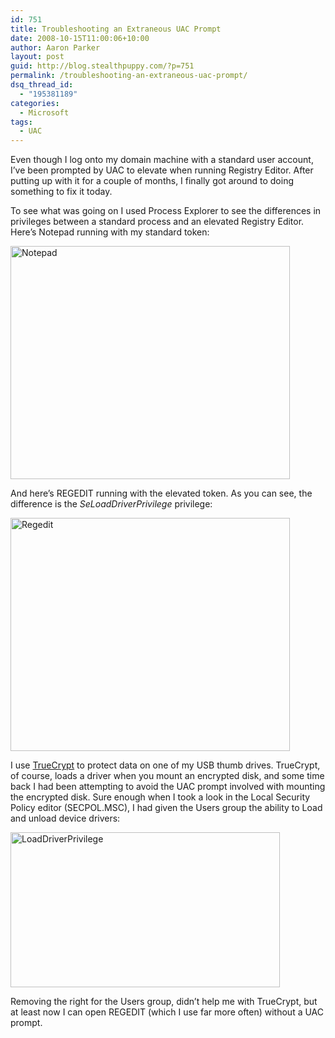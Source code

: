 ```yaml
---
id: 751
title: Troubleshooting an Extraneous UAC Prompt
date: 2008-10-15T11:00:06+10:00
author: Aaron Parker
layout: post
guid: http://blog.stealthpuppy.com/?p=751
permalink: /troubleshooting-an-extraneous-uac-prompt/
dsq_thread_id:
  - "195381189"
categories:
  - Microsoft
tags:
  - UAC
---
```

Even though I log onto my domain machine with a standard user account, I’ve been prompted by UAC to elevate when running Registry Editor. After putting up with it for a couple of months, I finally got around to doing something to fix it today.

To see what was going on I used Process Explorer to see the differences in privileges between a standard process and an elevated Registry Editor. Here’s Notepad running with my standard token:

<img style="display: inline" title="Notepad" src="https://stealthpuppy.com/media/2008/10/notepad.png" border="0" alt="Notepad" width="447" height="373" /> 

And here’s REGEDIT running with the elevated token. As you can see, the difference is the _SeLoadDriverPrivilege_ privilege:

<img style="border-right: 0px; border-top: 0px; display: inline; border-left: 0px; border-bottom: 0px" title="Regedit" src="https://stealthpuppy.com/media/2008/10/regedit.png" border="0" alt="Regedit" width="447" height="373" /> 

I use [TrueCrypt](http://www.truecrypt.org/) to protect data on one of my USB thumb drives. TrueCrypt, of course, loads a driver when you mount an encrypted disk, and some time back I had been attempting to avoid the UAC prompt involved with mounting the encrypted disk. Sure enough when I took a look in the Local Security Policy editor (SECPOL.MSC), I had given the Users group the ability to Load and unload device drivers:

<img style="display: inline" title="LoadDriverPrivilege" src="https://stealthpuppy.com/media/2008/10/loaddriverprivilege.png" border="0" alt="LoadDriverPrivilege" width="431" height="248" /> 

Removing the right for the Users group, didn’t help me with TrueCrypt, but at least now I can open REGEDIT (which I use far more often) without a UAC prompt.